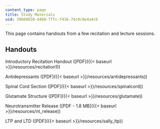 ```yaml
---
content_type: page
title: Study Materials
uid: 39b60020-d468-7ffc-f416-74c0c8e4a4cb
---
```


This page contains handouts from a few recitation and lecture sessions.

Handouts
--------

Introductory Recitation Handout ([PDF]({{< baseurl >}}/resources/recitation1))

Antidepressants ([PDF]({{< baseurl >}}/resources/antidepressants))

Spinal Cord Section ([PDF]({{< baseurl >}}/resources/spinalcord))

Glutamate Structure ([PDF]({{< baseurl >}}/resources/glutamate))

Neurotransmitter Release ([PDF - 1.8 MB]({{< baseurl >}}/resources/nt_release))

LTP and LTD ([PDF]({{< baseurl >}}/resources/sally_ltp))
